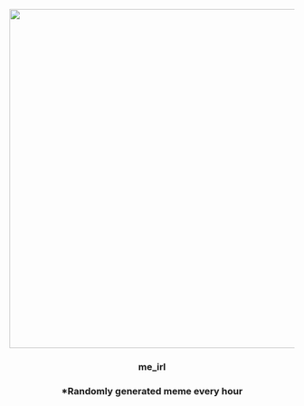 <p align="center">
        <img src="https://i.imgur.com/FdBe2OT.jpg" width="600" height="600">
        </p>
        <h3 align="center">me_irl</h3>
        <h3 align="center">*Randomly generated meme every hour</h3>
    